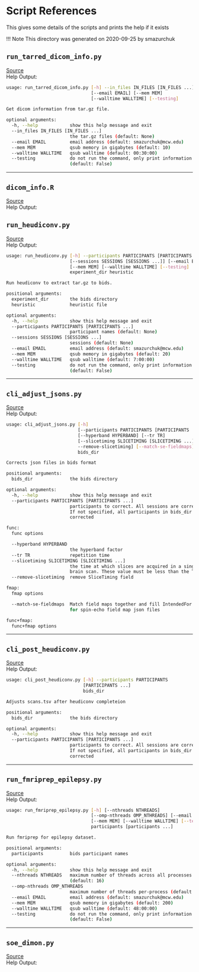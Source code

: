 # Script References 

This gives some details of the scripts and prints the help if it exists 

!!! Note 
    This directory was generated on 2020-09-25 by smazurchuk 


## `run_tarred_dicom_info.py` 
 
[Source](/processing_docs/script_source/run_tarred_dicom_info.py) 	 
Help Output: 

```bash
usage: run_tarred_dicom_info.py [-h] --in_files IN_FILES [IN_FILES ...]
                                [--email EMAIL] [--mem MEM]
                                [--walltime WALLTIME] [--testing]

Get dicom information from tar.gz file.

optional arguments:
  -h, --help            show this help message and exit
  --in_files IN_FILES [IN_FILES ...]
                        the tar.gz files (default: None)
  --email EMAIL         email address (default: smazurchuk@mcw.edu)
  --mem MEM             qsub memory in gigabytes (default: 10)
  --walltime WALLTIME   qsub walltime (default: 00:30:00)
  --testing             do not run the command, only print information
                        (default: False)
``` 
---
## `dicom_info.R` 
 
[Source](/processing_docs/script_source/dicom_info.R) 	 
Help Output: 

## `run_heudiconv.py` 
 
[Source](/processing_docs/script_source/run_heudiconv.py) 	 
Help Output: 

```bash
usage: run_heudiconv.py [-h] --participants PARTICIPANTS [PARTICIPANTS ...]
                        [--sessions SESSIONS [SESSIONS ...]] [--email EMAIL]
                        [--mem MEM] [--walltime WALLTIME] [--testing]
                        experiment_dir heuristic

Run heudiconv to extract tar.gz to bids.

positional arguments:
  experiment_dir        the bids directory
  heuristic             heuristic file

optional arguments:
  -h, --help            show this help message and exit
  --participants PARTICIPANTS [PARTICIPANTS ...]
                        participant names (default: None)
  --sessions SESSIONS [SESSIONS ...]
                        sessions (default: None)
  --email EMAIL         email address (default: smazurchuk@mcw.edu)
  --mem MEM             qsub memory in gigabytes (default: 20)
  --walltime WALLTIME   qsub walltime (default: 7:00:00)
  --testing             do not run the command, only print information
                        (default: False)
``` 
---
## `cli_adjust_jsons.py` 
 
[Source](/processing_docs/script_source/cli_adjust_jsons.py) 	 
Help Output: 

```bash
usage: cli_adjust_jsons.py [-h]
                           [--participants PARTICIPANTS [PARTICIPANTS ...]]
                           [--hyperband HYPERBAND] [--tr TR]
                           [--slicetiming SLICETIMING [SLICETIMING ...] |
                           --remove-slicetiming] [--match-se-fieldmaps]
                           bids_dir

Corrects json files in bids format

positional arguments:
  bids_dir              the bids directory

optional arguments:
  -h, --help            show this help message and exit
  --participants PARTICIPANTS [PARTICIPANTS ...]
                        participants to correct. All sessions are corrected.
                        If not specified, all participants in bids_dir will be
                        corrected

func:
  func options

  --hyperband HYPERBAND
                        the hyperband factor
  --tr TR               repetition time
  --slicetiming SLICETIMING [SLICETIMING ...]
                        the time at which slices are acquired in a single fMRI
                        brain scan. These value must be less than the TR.
  --remove-slicetiming  remove SliceTiming field

fmap:
  fmap options

  --match-se-fieldmaps  Match field maps together and fill IntendedFor field
                        for spin-echo field map json files

func+fmap:
  func+fmap options
``` 
---
## `cli_post_heudiconv.py` 
 
[Source](/processing_docs/script_source/cli_post_heudiconv.py) 	 
Help Output: 

```bash
usage: cli_post_heudiconv.py [-h] --participants PARTICIPANTS
                             [PARTICIPANTS ...]
                             bids_dir

Adjusts scans.tsv after heudiconv completeion

positional arguments:
  bids_dir              the bids directory

optional arguments:
  -h, --help            show this help message and exit
  --participants PARTICIPANTS [PARTICIPANTS ...]
                        participants to correct. All sessions are corrected.
                        If not specified, all participants in bids_dir will be
                        corrected
``` 
---
## `run_fmriprep_epilepsy.py` 
 
[Source](/processing_docs/script_source/run_fmriprep_epilepsy.py) 	 
Help Output: 

```bash
usage: run_fmriprep_epilepsy.py [-h] [--nthreads NTHREADS]
                                [--omp-nthreads OMP_NTHREADS] [--email EMAIL]
                                [--mem MEM] [--walltime WALLTIME] [--testing]
                                participants [participants ...]

Run fmriprep for epilepsy dataset.

positional arguments:
  participants          bids participant names

optional arguments:
  -h, --help            show this help message and exit
  --nthreads NTHREADS   maximum number of threads across all processes
                        (default: 16)
  --omp-nthreads OMP_NTHREADS
                        maximum number of threads per-process (default: 8)
  --email EMAIL         email address (default: smazurchuk@mcw.edu)
  --mem MEM             qsub memory in gigabytes (default: 200)
  --walltime WALLTIME   qsub walltime (default: 48:00:00)
  --testing             do not run the command, only print information
                        (default: False)
``` 
---
## `soe_dimon.py` 
 
[Source](/processing_docs/script_source/soe_dimon.py) 	 
Help Output: 


